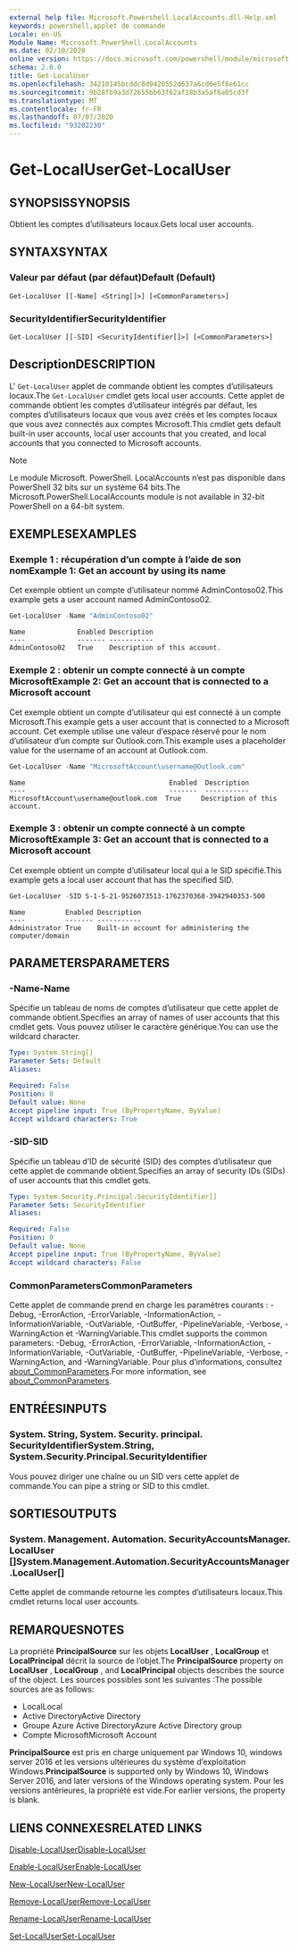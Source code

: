 ```yaml
---
external help file: Microsoft.Powershell.LocalAccounts.dll-Help.xml
keywords: powershell,applet de commande
Locale: en-US
Module Name: Microsoft.PowerShell.LocalAccounts
ms.date: 02/10/2020
online version: https://docs.microsoft.com/powershell/module/microsoft.powershell.localaccounts/get-localuser?view=powershell-5.1&WT.mc_id=ps-gethelp
schema: 2.0.0
title: Get-LocalUser
ms.openlocfilehash: 34210145bcddc8d9420552d637a6cd6e5f8e61cc
ms.sourcegitcommit: 9b28fb9a3d72655bb63f62af18b3a5af6a05cd3f
ms.translationtype: MT
ms.contentlocale: fr-FR
ms.lasthandoff: 07/07/2020
ms.locfileid: "93202230"
---
```

# <span data-ttu-id="234de-103">Get-LocalUser</span><span class="sxs-lookup"><span data-stu-id="234de-103">Get-LocalUser</span></span>

## <span data-ttu-id="234de-104">SYNOPSIS</span><span class="sxs-lookup"><span data-stu-id="234de-104">SYNOPSIS</span></span>
<span data-ttu-id="234de-105">Obtient les comptes d’utilisateurs locaux.</span><span class="sxs-lookup"><span data-stu-id="234de-105">Gets local user accounts.</span></span>

## <span data-ttu-id="234de-106">SYNTAX</span><span class="sxs-lookup"><span data-stu-id="234de-106">SYNTAX</span></span>

### <span data-ttu-id="234de-107">Valeur par défaut (par défaut)</span><span class="sxs-lookup"><span data-stu-id="234de-107">Default (Default)</span></span>

```
Get-LocalUser [[-Name] <String[]>] [<CommonParameters>]
```

### <span data-ttu-id="234de-108">SecurityIdentifier</span><span class="sxs-lookup"><span data-stu-id="234de-108">SecurityIdentifier</span></span>

```
Get-LocalUser [[-SID] <SecurityIdentifier[]>] [<CommonParameters>]
```

## <span data-ttu-id="234de-109">Description</span><span class="sxs-lookup"><span data-stu-id="234de-109">DESCRIPTION</span></span>

<span data-ttu-id="234de-110">L' `Get-LocalUser` applet de commande obtient les comptes d’utilisateurs locaux.</span><span class="sxs-lookup"><span data-stu-id="234de-110">The `Get-LocalUser` cmdlet gets local user accounts.</span></span> <span data-ttu-id="234de-111">Cette applet de commande obtient les comptes d’utilisateur intégrés par défaut, les comptes d’utilisateurs locaux que vous avez créés et les comptes locaux que vous avez connectés aux comptes Microsoft.</span><span class="sxs-lookup"><span data-stu-id="234de-111">This cmdlet gets default built-in user accounts, local user accounts that you created, and local accounts that you connected to Microsoft accounts.</span></span>

> [!NOTE]
> <span data-ttu-id="234de-112">Le module Microsoft. PowerShell. LocalAccounts n’est pas disponible dans PowerShell 32 bits sur un système 64 bits.</span><span class="sxs-lookup"><span data-stu-id="234de-112">The Microsoft.PowerShell.LocalAccounts module is not available in 32-bit PowerShell on a 64-bit system.</span></span>

## <span data-ttu-id="234de-113">EXEMPLES</span><span class="sxs-lookup"><span data-stu-id="234de-113">EXAMPLES</span></span>

### <span data-ttu-id="234de-114">Exemple 1 : récupération d’un compte à l’aide de son nom</span><span class="sxs-lookup"><span data-stu-id="234de-114">Example 1: Get an account by using its name</span></span>

<span data-ttu-id="234de-115">Cet exemple obtient un compte d’utilisateur nommé AdminContoso02.</span><span class="sxs-lookup"><span data-stu-id="234de-115">This example gets a user account named AdminContoso02.</span></span>

```powershell
Get-LocalUser -Name "AdminContoso02"
```

```Output
Name             Enabled Description
----             ------- -----------
AdminContoso02   True    Description of this account.
```

### <span data-ttu-id="234de-116">Exemple 2 : obtenir un compte connecté à un compte Microsoft</span><span class="sxs-lookup"><span data-stu-id="234de-116">Example 2: Get an account that is connected to a Microsoft account</span></span>

<span data-ttu-id="234de-117">Cet exemple obtient un compte d’utilisateur qui est connecté à un compte Microsoft.</span><span class="sxs-lookup"><span data-stu-id="234de-117">This example gets a user account that is connected to a Microsoft account.</span></span> <span data-ttu-id="234de-118">Cet exemple utilise une valeur d’espace réservé pour le nom d’utilisateur d’un compte sur Outlook.com.</span><span class="sxs-lookup"><span data-stu-id="234de-118">This example uses a placeholder value for the username of an account at Outlook.com.</span></span>

```powershell
Get-LocalUser -Name "MicrosoftAccount\username@Outlook.com"
```

```Output
Name                                    Enabled  Description
----                                    -------  -----------
MicrosoftAccount\username@outlook.com  True     Description of this account.
```

### <span data-ttu-id="234de-119">Exemple 3 : obtenir un compte connecté à un compte Microsoft</span><span class="sxs-lookup"><span data-stu-id="234de-119">Example 3: Get an account that is connected to a Microsoft account</span></span>

<span data-ttu-id="234de-120">Cet exemple obtient un compte d’utilisateur local qui a le SID spécifié.</span><span class="sxs-lookup"><span data-stu-id="234de-120">This example gets a local user account that has the specified SID.</span></span>

```powershell
Get-LocalUser -SID S-1-5-21-9526073513-1762370368-3942940353-500
```

```Output
Name          Enabled Description
----          ------- -----------
Administrator True    Built-in account for administering the computer/domain
```

## <span data-ttu-id="234de-121">PARAMETERS</span><span class="sxs-lookup"><span data-stu-id="234de-121">PARAMETERS</span></span>

### <span data-ttu-id="234de-122">-Name</span><span class="sxs-lookup"><span data-stu-id="234de-122">-Name</span></span>

<span data-ttu-id="234de-123">Spécifie un tableau de noms de comptes d’utilisateur que cette applet de commande obtient.</span><span class="sxs-lookup"><span data-stu-id="234de-123">Specifies an array of names of user accounts that this cmdlet gets.</span></span> <span data-ttu-id="234de-124">Vous pouvez utiliser le caractère générique.</span><span class="sxs-lookup"><span data-stu-id="234de-124">You can use the wildcard character.</span></span>

```yaml
Type: System.String[]
Parameter Sets: Default
Aliases:

Required: False
Position: 0
Default value: None
Accept pipeline input: True (ByPropertyName, ByValue)
Accept wildcard characters: True
```

### <span data-ttu-id="234de-125">-SID</span><span class="sxs-lookup"><span data-stu-id="234de-125">-SID</span></span>

<span data-ttu-id="234de-126">Spécifie un tableau d’ID de sécurité (SID) des comptes d’utilisateur que cette applet de commande obtient.</span><span class="sxs-lookup"><span data-stu-id="234de-126">Specifies an array of security IDs (SIDs) of user accounts that this cmdlet gets.</span></span>

```yaml
Type: System.Security.Principal.SecurityIdentifier[]
Parameter Sets: SecurityIdentifier
Aliases:

Required: False
Position: 0
Default value: None
Accept pipeline input: True (ByPropertyName, ByValue)
Accept wildcard characters: False
```

### <span data-ttu-id="234de-127">CommonParameters</span><span class="sxs-lookup"><span data-stu-id="234de-127">CommonParameters</span></span>

<span data-ttu-id="234de-128">Cette applet de commande prend en charge les paramètres courants : -Debug, -ErrorAction, -ErrorVariable, -InformationAction, -InformationVariable, -OutVariable, -OutBuffer, -PipelineVariable, -Verbose, -WarningAction et -WarningVariable.</span><span class="sxs-lookup"><span data-stu-id="234de-128">This cmdlet supports the common parameters: -Debug, -ErrorAction, -ErrorVariable, -InformationAction, -InformationVariable, -OutVariable, -OutBuffer, -PipelineVariable, -Verbose, -WarningAction, and -WarningVariable.</span></span> <span data-ttu-id="234de-129">Pour plus d’informations, consultez [about_CommonParameters](https://go.microsoft.com/fwlink/?LinkID=113216).</span><span class="sxs-lookup"><span data-stu-id="234de-129">For more information, see [about_CommonParameters](https://go.microsoft.com/fwlink/?LinkID=113216).</span></span>

## <span data-ttu-id="234de-130">ENTRÉES</span><span class="sxs-lookup"><span data-stu-id="234de-130">INPUTS</span></span>

### <span data-ttu-id="234de-131">System. String, System. Security. principal. SecurityIdentifier</span><span class="sxs-lookup"><span data-stu-id="234de-131">System.String, System.Security.Principal.SecurityIdentifier</span></span>

<span data-ttu-id="234de-132">Vous pouvez diriger une chaîne ou un SID vers cette applet de commande.</span><span class="sxs-lookup"><span data-stu-id="234de-132">You can pipe a string or SID to this cmdlet.</span></span>

## <span data-ttu-id="234de-133">SORTIES</span><span class="sxs-lookup"><span data-stu-id="234de-133">OUTPUTS</span></span>

### <span data-ttu-id="234de-134">System. Management. Automation. SecurityAccountsManager. LocalUser []</span><span class="sxs-lookup"><span data-stu-id="234de-134">System.Management.Automation.SecurityAccountsManager.LocalUser[]</span></span>

<span data-ttu-id="234de-135">Cette applet de commande retourne les comptes d’utilisateurs locaux.</span><span class="sxs-lookup"><span data-stu-id="234de-135">This cmdlet returns local user accounts.</span></span>

## <span data-ttu-id="234de-136">REMARQUES</span><span class="sxs-lookup"><span data-stu-id="234de-136">NOTES</span></span>

<span data-ttu-id="234de-137">La propriété **PrincipalSource** sur les objets **LocalUser** , **LocalGroup** et **LocalPrincipal** décrit la source de l’objet.</span><span class="sxs-lookup"><span data-stu-id="234de-137">The **PrincipalSource** property on **LocalUser** , **LocalGroup** , and **LocalPrincipal** objects describes the source of the object.</span></span> <span data-ttu-id="234de-138">Les sources possibles sont les suivantes :</span><span class="sxs-lookup"><span data-stu-id="234de-138">The possible sources are as follows:</span></span>

- <span data-ttu-id="234de-139">Local</span><span class="sxs-lookup"><span data-stu-id="234de-139">Local</span></span>
- <span data-ttu-id="234de-140">Active Directory</span><span class="sxs-lookup"><span data-stu-id="234de-140">Active Directory</span></span>
- <span data-ttu-id="234de-141">Groupe Azure Active Directory</span><span class="sxs-lookup"><span data-stu-id="234de-141">Azure Active Directory group</span></span>
- <span data-ttu-id="234de-142">Compte Microsoft</span><span class="sxs-lookup"><span data-stu-id="234de-142">Microsoft Account</span></span>

<span data-ttu-id="234de-143">**PrincipalSource** est pris en charge uniquement par Windows 10, windows server 2016 et les versions ultérieures du système d’exploitation Windows.</span><span class="sxs-lookup"><span data-stu-id="234de-143">**PrincipalSource** is supported only by Windows 10, Windows Server 2016, and later versions of the Windows operating system.</span></span> <span data-ttu-id="234de-144">Pour les versions antérieures, la propriété est vide.</span><span class="sxs-lookup"><span data-stu-id="234de-144">For earlier versions, the property is blank.</span></span>

## <span data-ttu-id="234de-145">LIENS CONNEXES</span><span class="sxs-lookup"><span data-stu-id="234de-145">RELATED LINKS</span></span>

[<span data-ttu-id="234de-146">Disable-LocalUser</span><span class="sxs-lookup"><span data-stu-id="234de-146">Disable-LocalUser</span></span>](Disable-LocalUser.md)

[<span data-ttu-id="234de-147">Enable-LocalUser</span><span class="sxs-lookup"><span data-stu-id="234de-147">Enable-LocalUser</span></span>](Enable-LocalUser.md)

[<span data-ttu-id="234de-148">New-LocalUser</span><span class="sxs-lookup"><span data-stu-id="234de-148">New-LocalUser</span></span>](New-LocalUser.md)

[<span data-ttu-id="234de-149">Remove-LocalUser</span><span class="sxs-lookup"><span data-stu-id="234de-149">Remove-LocalUser</span></span>](Remove-LocalUser.md)

[<span data-ttu-id="234de-150">Rename-LocalUser</span><span class="sxs-lookup"><span data-stu-id="234de-150">Rename-LocalUser</span></span>](Rename-LocalUser.md)

[<span data-ttu-id="234de-151">Set-LocalUser</span><span class="sxs-lookup"><span data-stu-id="234de-151">Set-LocalUser</span></span>](Set-LocalUser.md)
